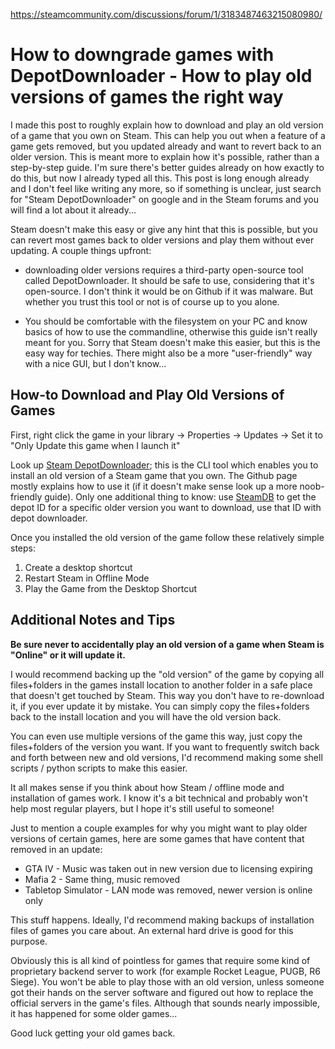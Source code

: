 https://steamcommunity.com/discussions/forum/1/3183487463215080980/

# How to downgrade games with DepotDownloader - How to play old versions of games the right way

I made this post to roughly explain how to download and play an old version of a game that you own on Steam. This can help you out when a feature of a game gets removed, but you updated already and want to revert back to an older version. This is meant more to explain how it's possible, rather than a step-by-step guide. I'm sure there's better guides already on how exactly to do this, but now I already typed all this. This post is long enough already and I don't feel like writing any more, so if something is unclear, just search for "Steam DepotDownloader" on google and in the Steam forums and you will find a lot about it already...

Steam doesn't make this easy or give any hint that this is possible, but you can revert most games back to older versions and play them without ever updating. A couple things upfront:

- downloading older versions requires a third-party open-source tool called DepotDownloader. It should be safe to use, considering that it's open-source. I don't think it would be on Github if it was malware. But whether you trust this tool or not is of course up to you alone.

- You should be comfortable with the filesystem on your PC and know basics of how to use the commandline, otherwise this guide isn't really meant for you. Sorry that Steam doesn't make this easier, but this is the easy way for techies. There might also be a more "user-friendly" way with a nice GUI, but I don't know...

## How-to Download and Play Old Versions of Games

First, right click the game in your library -> Properties -> Updates -> Set it to "Only Update this game when I launch it"

Look up [Steam DepotDownloader](https://github.com/SteamRE/DepotDownloader); this is the CLI tool which enables you to install an old version of a Steam game that you own. The Github page mostly explains how to use it (if it doesn't make sense look up a more noob-friendly guide). Only one additional thing to know: use [SteamDB](steamdb.info) to get the depot ID for a specific older version you want to download, use that ID with depot downloader.

Once you installed the old version of the game follow these relatively simple steps:
1. Create a desktop shortcut
2. Restart Steam in Offline Mode
3. Play the Game from the Desktop Shortcut

## Additional Notes and Tips

**Be sure never to accidentally play an old version of a game when Steam is "Online" or it will update it.**

I would recommend backing up the "old version" of the game by copying all files+folders in the games install location to another folder in a safe place that doesn't get touched by Steam. This way you don't have to re-download it, if you ever update it by mistake. You can simply copy the files+folders back to the install location and you will have the old version back.

You can even use multiple versions of the game this way, just copy the files+folders of the version you want. If you want to frequently switch back and forth between new and old versions, I'd recommend making some shell scripts / python scripts to make this easier.

It all makes sense if you think about how Steam / offline mode and installation of games work. I know it's a bit technical and probably won't help most regular players, but I hope it's still useful to someone!

Just to mention a couple examples for why you might want to play older versions of certain games, here are some games that have content that removed in an update:
- GTA IV - Music was taken out in new version due to licensing expiring
- Mafia 2 - Same thing, music removed
- Tabletop Simulator - LAN mode was removed, newer version is online only

This stuff happens. Ideally, I'd recommend making backups of installation files of games you care about. An external hard drive is good for this purpose.

Obviously this is all kind of pointless for games that require some kind of proprietary backend server to work (for example Rocket League, PUGB, R6 Siege). You won't be able to play those with an old version, unless someone got their hands on the server software and figured out how to replace the official servers in the game's files. Although that sounds nearly impossible, it has happened for some older games...

Good luck getting your old games back.